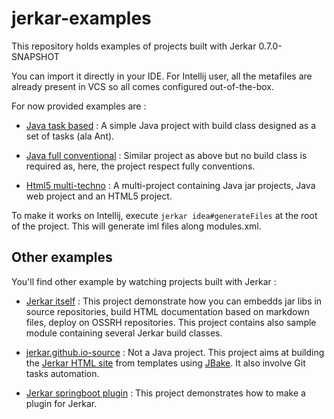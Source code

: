 # jerkar-examples

This repository holds examples of projects built with Jerkar 0.7.0-SNAPSHOT

You can import it directly in your IDE. For Intellij user, all the metafiles are already present in VCS so all comes 
configured out-of-the-box.

For now provided examples are :

* [Java task based](./java-task-based) : A simple Java project with build class designed as a set of tasks (ala Ant).

* [Java full conventional](./org.jerkar.examples-java-full-conventional) : Similar project as above but no build class is required as, here, the project respect fully conventions. 

* [Html5 multi-techno](./html5-multi-techno) : A multi-project containing Java jar projects, Java web project and an HTML5 project.

To make it works on Intellij, execute `jerkar idea#generateFiles` at the root of the project. This will generate iml files along modules.xml.

## Other examples

You'll find other example by watching projects built with Jerkar :

* [Jerkar itself](https://github.com/jerkar/jerkar) : This project demonstrate how you can embedds jar libs in source repositories, build HTML documentation based on markdown files, deploy on OSSRH repositories. This project contains also sample module containing several Jerkar build classes.

* [jerkar.github.io-source](https://github.com/jerkar/jerkar.github.io-sources) : Not a Java project. This project aims at building the [Jerkar HTML site](http://project.jerkar.org/) from templates using [JBake](https://jbake.org/). It also involve Git tasks automation.

* [Jerkar springboot plugin](https://github.com/jerkar/spring-boot-plugin) : This project demonstrates how to make a plugin for Jerkar. 
 
